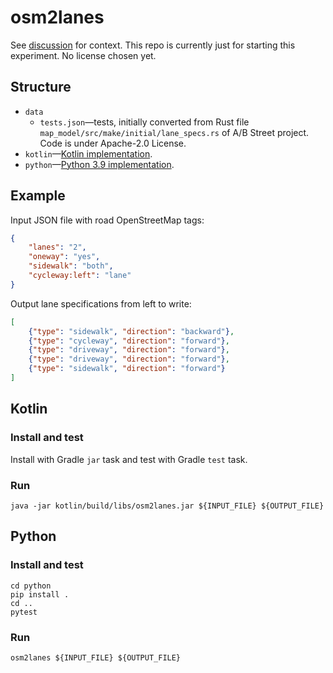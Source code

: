 osm2lanes
=========

See [discussion](https://github.com/a-b-street/abstreet/discussions/789) for
context.  This repo is currently just for starting this experiment.  No license
chosen yet.

Structure
---------

  * `data`
    * `tests.json`—tests, initially converted from Rust file
      `map_model/src/make/initial/lane_specs.rs` of A/B Street project.  Code is
      under Apache-2.0 License.
  * `kotlin`—[Kotlin implementation](#kotlin).
  * `python`—[Python 3.9 implementation](#python).

Example
-------

Input JSON file with road OpenStreetMap tags:

```json
{
    "lanes": "2",
    "oneway": "yes",
    "sidewalk": "both",
    "cycleway:left": "lane"
}
```

Output lane specifications from left to write:

```json
[
    {"type": "sidewalk", "direction": "backward"},
    {"type": "cycleway", "direction": "forward"},
    {"type": "driveway", "direction": "forward"},
    {"type": "driveway", "direction": "forward"},
    {"type": "sidewalk", "direction": "forward"}
]
```

Kotlin
------

### Install and test ###

Install with Gradle `jar` task and test with Gradle `test` task.

### Run ###

```shell
java -jar kotlin/build/libs/osm2lanes.jar ${INPUT_FILE} ${OUTPUT_FILE}
```

Python
------

### Install and test ###

```shell
cd python
pip install .
cd ..
pytest
```

### Run ###

```shell
osm2lanes ${INPUT_FILE} ${OUTPUT_FILE}
```